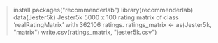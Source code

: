 > install.packages("recommenderlab")
> library(recommenderlab)
> data(Jester5k)
> Jester5k
5000 x 100 rating matrix of class ‘realRatingMatrix’ with 362106 ratings.
> ratings_matrix <- as(Jester5k, "matrix") 
> write.csv(ratings_matrix, "jester5k.csv")